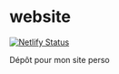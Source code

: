 # website

[![Netlify Status](https://api.netlify.com/api/v1/badges/15024b1c-9fde-449f-9c10-bfed5a3e6443/deploy-status)](https://app.netlify.com/sites/linogaliana/deploys)

Dépôt pour mon site perso


